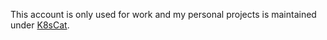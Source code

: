 This account is only used for work and my personal projects is maintained under [K8sCat](https://github.com/k8scat).
